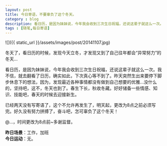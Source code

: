 ```yaml
---
layout: post
title: 今日寄语，不要辜负了这个冬天。
category : blog
description: 看日历，是因为妹妹说，今年我会收到三次生日祝福，还说这辈子就这么一次。我不信，就去翻看了日历，确实如此，下次真心等不到了。昨天突然生出来要停下脚步休息下的想法，因为，发现最近各种事情都没有做到自己想要的优雅…没什么的，坚持吧，这不，冬天也到了。春生下长，秋收冬藏。好好储备一些情感、知识、技能吧，春天的时候去迎接新生。    
tags : [随笔,每日寄语]
---
```


![]({{ static_url }}/assets/images/post/20141107.jpg)

冬天了，看日历的时候，发现今天立冬，才发现又到了自己往年都会“异常努力”的冬天...  

看日历，是因为妹妹说，今年我会收到三次生日祝福，还说这辈子就这么一次。我不信，就去翻看了日历，确实如此，下次真心等不到了。昨天突然生出来要停下脚步休息下的想法，因为，发现最近各种事情都没有做到自己想要的优雅…没什么的，坚持吧，这不，冬天也到了。春生下长，秋收冬藏。好好储备一些情感、知识、技能吧，春天的时候去迎接新生。  

已经两天没有写寄语了，这个不允许再发生了，明天起，更改为8点之前必须写完。好久没有努力拼搏了，奋斗吧，怎可辜负了这个冬天！  

@...，时间更改为8点前~多谢监督。

**昨日场景**：工作，加班  
**今日运动**：无。
